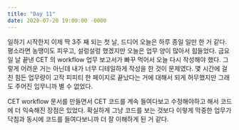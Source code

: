 ```yaml
---
title: "Day 11"
date: 2020-07-20 19:00:00 -0000
---
```


일하기 시작한지 이제 딱 3주 째 되는 첫 날, 드디어 오늘은 하루 종일 일만 한 거 같다.
평소라면 농땡이도 피우고, 설렁설렁 했겠지만 오늘은 업무 양이 많아서 힘들었다.
금요일 날 끝낸 CET 의 workflow 업무 보고서가 빠꾸 먹어서 오늘 다시 작성해야 했다.
그렇게 어려운 거는 아닌데 내가 너무 디테일하게 작성을 한 것이 문제였다.
몇 시간에 걸친 힘든 업무량이 고작 피피티 한 페이지로 끝났다는 거에 대해서 되게 허무했지만
그래도 주어진 입무니까 별 수 없었다.

CET workflow 문서를 만들면서 CET 코드를 계속 들여다보고 수정해야하고 해서
코드에 더 익숙해진 장점은 있었다. 확실하게 그냥 코드를 보는 것보다 이렇게 막중한 업무가
닥침과 동시에 코드를 들여다보니까 더 잘 이해하게 된 거 같다.